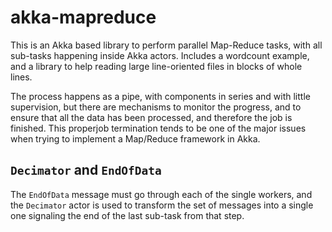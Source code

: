 # akka-mapreduce

This is an Akka based library to perform parallel Map-Reduce tasks, with all sub-tasks happening inside Akka actors.
Includes a wordcount example, and a library to help reading large line-oriented files in blocks of whole lines.

The process happens as a pipe, with components in series and with little supervision, but there are mechanisms to
monitor the progress, and to ensure that all the data has been processed, and therefore the job is finished. This
properjob termination tends to be one of the major issues when trying to implement a Map/Reduce framework in Akka.

## `Decimator` and `EndOfData`
The `EndOfData` message must go through each of the single workers, and the `Decimator` actor is used to transform the
set of messages into a single one signaling the end of the last sub-task from that step.
